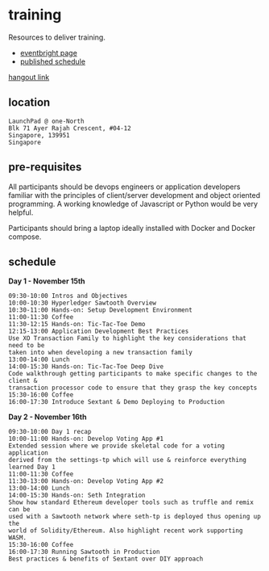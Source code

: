 # training

Resources to deliver training.

 * [eventbright page](https://www.eventbrite.com/e/hyperledger-sawtooth-blockchain-application-developer-workshop-tickets-51567876908)
 * [published schedule](https://s3.eu-west-2.amazonaws.com/btp-website-downloads/Workshops/BTP+Hyperledger+Sawtooth+Application+Developer+Workshop+-+Singapore+Fintech+Festival.pdf)

[hangout link](https://meet.google.com/goo-mtfb-ihp)

## location

```
LaunchPad @ one-North
Blk 71 Ayer Rajah Crescent, #04-12
Singapore, 139951
Singapore
```

## pre-requisites

All participants should be devops engineers or application developers familiar with the principles of client/server development and object oriented programming. A working knowledge of Javascript or Python would be very helpful.

Participants should bring a laptop ideally installed with Docker and Docker compose.


## schedule

**Day 1 - November 15th**

```
09:30-10:00 Intros and Objectives
10:00-10:30 Hyperledger Sawtooth Overview
10:30-11:00 Hands-on: Setup Development Environment
11:00-11:30 Coffee
11:30-12:15 Hands-on: Tic-Tac-Toe Demo
12:15-13:00 Application Development Best Practices
Use XO Transaction Family to highlight the key considerations that need to be
taken into when developing a new transaction family
13:00-14:00 Lunch
14:00-15:30 Hands-on: Tic-Tac-Toe Deep Dive
Code walkthrough getting participants to make specific changes to the client &
transaction processor code to ensure that they grasp the key concepts
15:30-16:00 Coffee
16:00-17:30 Introduce Sextant & Demo Deploying to Production
```


**Day 2 - November 16th**

```
09:30-10:00 Day 1 recap
10:00-11:00 Hands-on: Develop Voting App #1
Extended session where we provide skeletal code for a voting application
derived from the settings-tp which will use & reinforce everything learned Day 1
11:00-11:30 Coffee
11:30-13:00 Hands-on: Develop Voting App #2
13:00-14:00 Lunch
14:00-15:30 Hands-on: Seth Integration
Show how standard Ethereum developer tools such as truffle and remix can be
used with a Sawtooth network where seth-tp is deployed thus opening up the
world of Solidity/Ethereum. Also highlight recent work supporting WASM.
15:30-16:00 Coffee
16:00-17:30 Running Sawtooth in Production
Best practices & benefits of Sextant over DIY approach
```
